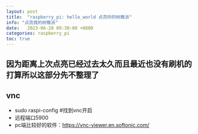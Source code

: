 ```yaml
---
layout: post
title:  "raspberry_pi: hello_world 点亮你的树莓派"
info: "点亮我的树莓派"
date:   2023-06-28 09:30:00 +0800
categories: raspberry_pi
toc: true
---
```



## 因为距离上次点亮已经过去太久而且最近也没有刷机的打算所以这部分先不整理了


##  vnc
  - sudo raspi-config #找到vnc开启
  - 远程端口5900
  - pc端比较好的软件：https://vnc-viewer.en.softonic.com/